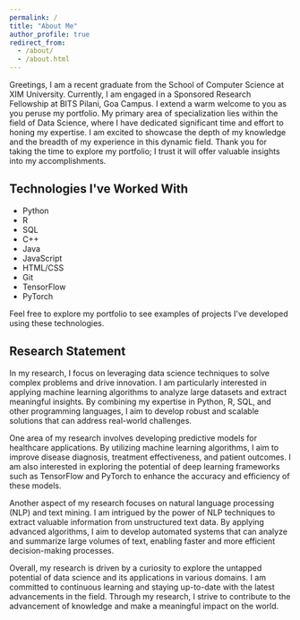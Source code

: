 ```yaml
---
permalink: /
title: "About Me"
author_profile: true
redirect_from: 
  - /about/
  - /about.html
---
```

Greetings, I am a recent graduate from the School of Computer Science at XIM University. Currently, I am engaged in a Sponsored Research Fellowship at BITS Pilani, Goa Campus. I extend a warm welcome to you as you peruse my portfolio. My primary area of specialization lies within the field of Data Science, where I have dedicated significant time and effort to honing my expertise. I am excited to showcase the depth of my knowledge and the breadth of my experience in this dynamic field. Thank you for taking the time to explore my portfolio; I trust it will offer valuable insights into my accomplishments.

## Technologies I've Worked With

- Python
- R
- SQL
- C++
- Java
- JavaScript
- HTML/CSS
- Git
- TensorFlow
- PyTorch

Feel free to explore my portfolio to see examples of projects I've developed using these technologies. 

## Research Statement

In my research, I focus on leveraging data science techniques to solve complex problems and drive innovation. I am particularly interested in applying machine learning algorithms to analyze large datasets and extract meaningful insights. By combining my expertise in Python, R, SQL, and other programming languages, I aim to develop robust and scalable solutions that can address real-world challenges.

One area of my research involves developing predictive models for healthcare applications. By utilizing machine learning algorithms, I aim to improve disease diagnosis, treatment effectiveness, and patient outcomes. I am also interested in exploring the potential of deep learning frameworks such as TensorFlow and PyTorch to enhance the accuracy and efficiency of these models.

Another aspect of my research focuses on natural language processing (NLP) and text mining. I am intrigued by the power of NLP techniques to extract valuable information from unstructured text data. By applying advanced algorithms, I aim to develop automated systems that can analyze and summarize large volumes of text, enabling faster and more efficient decision-making processes.

Overall, my research is driven by a curiosity to explore the untapped potential of data science and its applications in various domains. I am committed to continuous learning and staying up-to-date with the latest advancements in the field. Through my research, I strive to contribute to the advancement of knowledge and make a meaningful impact on the world.

